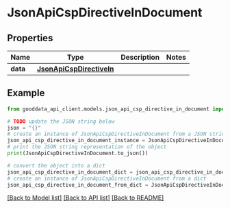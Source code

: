 # JsonApiCspDirectiveInDocument


## Properties

Name | Type | Description | Notes
------------ | ------------- | ------------- | -------------
**data** | [**JsonApiCspDirectiveIn**](JsonApiCspDirectiveIn.md) |  | 

## Example

```python
from gooddata_api_client.models.json_api_csp_directive_in_document import JsonApiCspDirectiveInDocument

# TODO update the JSON string below
json = "{}"
# create an instance of JsonApiCspDirectiveInDocument from a JSON string
json_api_csp_directive_in_document_instance = JsonApiCspDirectiveInDocument.from_json(json)
# print the JSON string representation of the object
print(JsonApiCspDirectiveInDocument.to_json())

# convert the object into a dict
json_api_csp_directive_in_document_dict = json_api_csp_directive_in_document_instance.to_dict()
# create an instance of JsonApiCspDirectiveInDocument from a dict
json_api_csp_directive_in_document_from_dict = JsonApiCspDirectiveInDocument.from_dict(json_api_csp_directive_in_document_dict)
```
[[Back to Model list]](../README.md#documentation-for-models) [[Back to API list]](../README.md#documentation-for-api-endpoints) [[Back to README]](../README.md)


